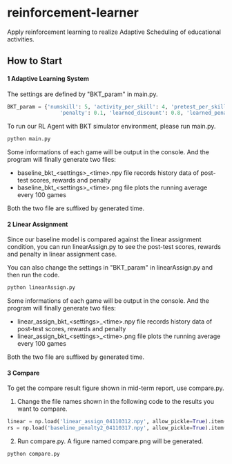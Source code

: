 # reinforcement-learner

Apply reinforcement learning to realize Adaptive Scheduling of educational activities.



## How to Start

#### 1 Adaptive Learning System

The settings are defined by "BKT_param" in main.py.
```python
BKT_param = {'numskill': 5, 'activity_per_skill': 4, 'pretest_per_skill': 5, 'p_L': 0.5,
                 'penalty': 0.1, 'learned_discount': 0.8, 'learned_penalty': 1.5, 'learned_sweet': 1}
```

To run our RL Agent with BKT simulator environment, please run main.py.

```python
python main.py
```

Some informations of each game will be output in the console. And the program will finally generate two files: 

* baseline_bkt_\<settings>_\<time>.npy file records history data of post-test scores, rewards and penalty
* baseline_bkt_\<settings>_\<time>.png file plots the running average every 100 games

Both the two file are suffixed by generated time.



#### 2 Linear Assignment

Since our baseline model is compared against the linear assignment condition, you can run linearAssign.py to see the post-test scores, rewards and penalty in linear assignment case.

You can also change the settings in "BKT_param" in linearAssign.py and then run the code.
```python
python linearAssign.py
```

Some informations of each game will be output in the console. And the program will finally generate two files: 

* linear_assign_bkt_\<settings>_\<time>.npy file records history data of post-test scores, rewards and penalty
* linear_assign_bkt_\<settings>_\<time>.png file plots the running average every 100 games

Both the two file are suffixed by generated time.



#### 3 Compare

To get the compare result figure shown in mid-term report, use compare.py.

1. Change the file names shown in the following code to the results you want to compare.

```python
linear = np.load('linear_assign_04110312.npy', allow_pickle=True).item()
rs = np.load('baseline_penalty2_04110317.npy', allow_pickle=True).item()
```

2. Run compare.py. A figure named compare.png will be generated.

```python
python compare.py
```
